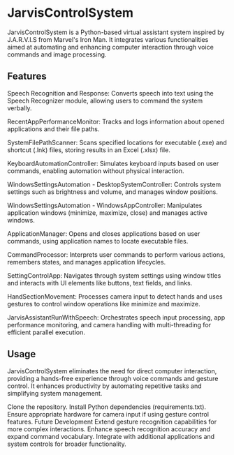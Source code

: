 # JarvisControlSystem
JarvisControlSystem is a Python-based virtual assistant system inspired by J.A.R.V.I.S from Marvel's Iron Man. It integrates various functionalities aimed at automating and enhancing computer interaction through voice commands and image processing.

## Features
Speech Recognition and Response: Converts speech into text using the Speech Recognizer module, allowing users to command the system verbally.

RecentAppPerformanceMonitor: Tracks and logs information about opened applications and their file paths.

SystemFilePathScanner: Scans specified locations for executable (.exe) and shortcut (.lnk) files, storing results in an Excel (.xlsx) file.

KeyboardAutomationController: Simulates keyboard inputs based on user commands, enabling automation without physical interaction.

WindowsSettingsAutomation - DesktopSystemController: Controls system settings such as brightness and volume, and manages window positions.

WindowsSettingsAutomation - WindowsAppController: Manipulates application windows (minimize, maximize, close) and manages active windows.

ApplicationManager: Opens and closes applications based on user commands, using application names to locate executable files.

CommandProcessor: Interprets user commands to perform various actions, remembers states, and manages application lifecycles.

SettingControlApp: Navigates through system settings using window titles and interacts with UI elements like buttons, text fields, and links.

HandSectionMovement: Processes camera input to detect hands and uses gestures to control window operations like minimize and maximize.

JarvisAssistantRunWithSpeech: Orchestrates speech input processing, app performance monitoring, and camera handling with multi-threading for efficient parallel execution.

## Usage
JarvisControlSystem eliminates the need for direct computer interaction, providing a hands-free experience through voice commands and gesture control. It enhances productivity by automating repetitive tasks and simplifying system management.


Clone the repository.
Install Python dependencies (requirements.txt).
Ensure appropriate hardware for camera input if using gesture control features.
Future Development
Extend gesture recognition capabilities for more complex interactions.
Enhance speech recognition accuracy and expand command vocabulary.
Integrate with additional applications and system controls for broader functionality.
